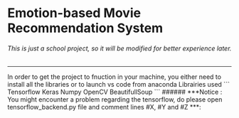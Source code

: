 # Emotion-based Movie Recommendation System
###### This is just a school project, so it will be modified for better experience later.
<hr>
In order to get the project to fnuction in your machine, you either need to install all the libraries or to launch vs code from anaconda
Librairies used 
```
Tensorflow
Keras
Numpy
OpenCV
BeautifullSoup
```
###### ***Notice : You might encounter a problem regarding the tensorflow, do please open tensorflow_backend.py file and comment lines #X, #Y and #Z ***: